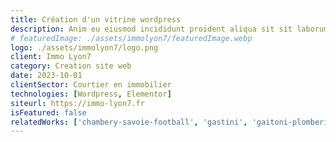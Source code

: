 ```yaml
---
title: Création d'un vitrine wordpress
description: Anim eu eiusmod incididunt proident aliqua sit sit laborum. Adipisicing ullamco do fugiat duis reprehenderit deserunt eiusmod quis aliquip elit pariatur.
# featuredImage: ./assets/immolyon7/featuredImage.webp
logo: ./assets/immolyon7/logo.png
client: Immo Lyon7
category: Creation site web
date: 2023-10-01
clientSector: Courtier en immobilier
technologies: [Wordpress, Elementor]
siteurl: https://immo-lyon7.fr
isFeatured: false
relatedWorks: ['chambery-savoie-football', 'gastini', 'gaitoni-plomberie']
---
```

